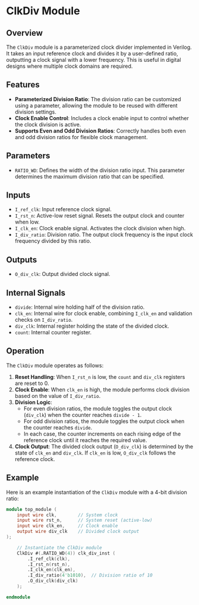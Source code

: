 # ClkDiv Module

## Overview
The `ClkDiv` module is a parameterized clock divider implemented in Verilog. It takes an input reference clock and divides it by a user-defined ratio, outputting a clock signal with a lower frequency. This is useful in digital designs where multiple clock domains are required.

## Features
- **Parameterized Division Ratio**: The division ratio can be customized using a parameter, allowing the module to be reused with different division settings.
- **Clock Enable Control**: Includes a clock enable input to control whether the clock division is active.
- **Supports Even and Odd Division Ratios**: Correctly handles both even and odd division ratios for flexible clock management.

## Parameters
- `RATIO_WD`: Defines the width of the division ratio input. This parameter determines the maximum division ratio that can be specified.

## Inputs
- `I_ref_clk`: Input reference clock signal.
- `I_rst_n`: Active-low reset signal. Resets the output clock and counter when low.
- `I_clk_en`: Clock enable signal. Activates the clock division when high.
- `I_div_ratio`: Division ratio. The output clock frequency is the input clock frequency divided by this ratio.

## Outputs
- `O_div_clk`: Output divided clock signal.

## Internal Signals
- `divide`: Internal wire holding half of the division ratio.
- `clk_en`: Internal wire for clock enable, combining `I_clk_en` and validation checks on `I_div_ratio`.
- `div_clk`: Internal register holding the state of the divided clock.
- `count`: Internal counter register.

## Operation
The `ClkDiv` module operates as follows:

1. **Reset Handling**: When `I_rst_n` is low, the `count` and `div_clk` registers are reset to 0.
2. **Clock Enable**: When `clk_en` is high, the module performs clock division based on the value of `I_div_ratio`.
3. **Division Logic**:
    - For even division ratios, the module toggles the output clock (`div_clk`) when the counter reaches `divide - 1`.
    - For odd division ratios, the module toggles the output clock when the counter reaches `divide`.
    - In each case, the counter increments on each rising edge of the reference clock until it reaches the required value.
4. **Clock Output**: The divided clock output (`O_div_clk`) is determined by the state of `clk_en` and `div_clk`. If `clk_en` is low, `O_div_clk` follows the reference clock.

## Example
Here is an example instantiation of the `ClkDiv` module with a 4-bit division ratio:

```verilog
module top_module (
    input wire clk,        // System clock
    input wire rst_n,      // System reset (active-low)
    input wire clk_en,     // Clock enable
    output wire div_clk    // Divided clock output
);

    // Instantiate the ClkDiv module
    ClkDiv #(.RATIO_WD(4)) clk_div_inst (
        .I_ref_clk(clk),
        .I_rst_n(rst_n),
        .I_clk_en(clk_en),
        .I_div_ratio(4'b1010),  // Division ratio of 10
        .O_div_clk(div_clk)
    );

endmodule

